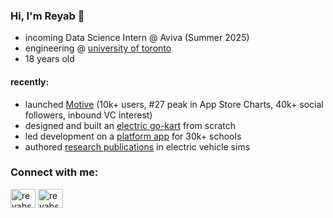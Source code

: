 ### Hi, I'm Reyab 👋

- incoming Data Science Intern @ Aviva (Summer 2025)
- engineering @ [university of toronto](https://www.utoronto.ca/)
- 18 years old

#### recently:

- launched [Motive](https://themotiveapp.ca/) (10k+ users, #27 peak in App Store Charts, 40k+ social followers, inbound VC interest)
- designed and built an [electric go-kart](https://reyabsaluja0.wixsite.com/my-site) from scratch
- led development on a [platform app](https://promplanner.app/) for 30k+ schools
- authored [research publications](#) in electric vehicle sims

<h3 align="left">Connect with me:</h3>
<p align="left">
<a href="https://twitter.com/reyabsaluja" target="blank"><img align="center" src="https://raw.githubusercontent.com/rahuldkjain/github-profile-readme-generator/master/src/images/icons/Social/twitter.svg" alt="reyabsaluja" height="30" width="40" /></a>
<a href="https://linkedin.com/in/reyabsaluja" target="blank"><img align="center" src="https://raw.githubusercontent.com/rahuldkjain/github-profile-readme-generator/master/src/images/icons/Social/linked-in-alt.svg" alt="reyabsaluja" height="30" width="40" /></a>
</p>
